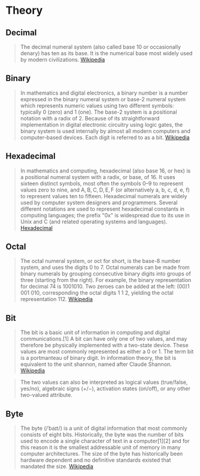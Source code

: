 # Theory

## Decimal

> The decimal numeral system (also called base 10 or occasionally denary) has ten as its base. It is the numerical base most widely used by modern civilizations. [Wikipedia](https://en.wikipedia.org/wiki/Decimal)

## Binary

> In mathematics and digital electronics, a binary number is a number expressed in the binary numeral system or base-2 numeral system which represents numeric values using two different symbols: typically 0 (zero) and 1 (one). The base-2 system is a positional notation with a radix of 2. Because of its straightforward implementation in digital electronic circuitry using logic gates, the binary system is used internally by almost all modern computers and computer-based devices. Each digit is referred to as a bit. [Wikipedia](https://en.wikipedia.org/wiki/Binary_number)

## Hexadecimal

> In mathematics and computing, hexadecimal (also base 16, or hex) is a positional numeral system with a radix, or base, of 16. It uses sixteen distinct symbols, most often the symbols 0–9 to represent values zero to nine, and A, B, C, D, E, F (or alternatively a, b, c, d, e, f) to represent values ten to fifteen. Hexadecimal numerals are widely used by computer system designers and programmers. Several different notations are used to represent hexadecimal constants in computing languages; the prefix "0x" is widespread due to its use in Unix and C (and related operating systems and languages). [Hexadecimal](https://en.wikipedia.org/wiki/Hexadecimal)

## Octal

> The octal numeral system, or oct for short, is the base-8 number system, and uses the digits 0 to 7. Octal numerals can be made from binary numerals by grouping consecutive binary digits into groups of three (starting from the right). For example, the binary representation for decimal 74 is 1001010. Two zeroes can be added at the left: (00)1 001 010, corresponding the octal digits 1 1 2, yielding the octal representation 112. [Wikipedia](https://en.wikipedia.org/wiki/Octal)


## Bit

> The bit is a basic unit of information in computing and digital communications.[1] A bit can have only one of two values, and may therefore be physically implemented with a two-state device. These values are most commonly represented as either a 0 or 1. The term bit is a portmanteau of binary digit. In information theory, the bit is equivalent to the unit shannon, named after Claude Shannon. [Wikipedia](https://en.wikipedia.org/wiki/Bit)

> The two values can also be interpreted as logical values (true/false, yes/no), algebraic signs (+/−), activation states (on/off), or any other two-valued attribute.

## Byte

> The byte (/ˈbaɪt/) is a unit of digital information that most commonly consists of eight bits. Historically, the byte was the number of bits used to encode a single character of text in a computer[1][2] and for this reason it is the smallest addressable unit of memory in many computer architectures. The size of the byte has historically been hardware dependent and no definitive standards existed that mandated the size. [Wikipedia](https://en.wikipedia.org/wiki/Byte)